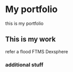 # My portfolio 
this is my portfolio  

## This is my work
refer a flood
FTMS
Dexsphere

### additional stuff 